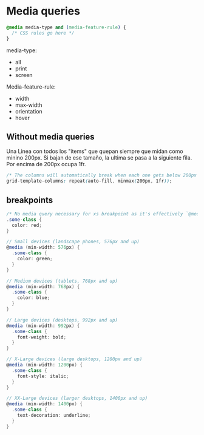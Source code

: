 # Media queries

```css
@media media-type and (media-feature-rule) {
  /* CSS rules go here */
}
```

media-type: 

- all
- print
- screen

Media-feature-rule:

- width
- max-width
- orientation
- hover


## Without media queries

Una Linea con todos los "items" que quepan siempre que midan como minino 200px. Si bajan de ese tamaño, la ultima se pasa a la siguiente fila. Por encima de 200px ocupa 1fr.

```css
/* The columns will automatically break when each one gets below 200px */
grid-template-columns: repeat(auto-fill, minmax(200px, 1fr));
```

## breakpoints

```cs
/* No media query necessary for xs breakpoint as it's effectively `@media (min-width: 0) { ... }` */
.some-class {
  color: red;
}

// Small devices (landscape phones, 576px and up)
@media (min-width: 576px) {
  .some-class {
    color: green;
  }
}

// Medium devices (tablets, 768px and up)
@media (min-width: 768px) {
  .some-class {
    color: blue;
  }
}

// Large devices (desktops, 992px and up)
@media (min-width: 992px) {
  .some-class {
    font-weight: bold;
  }
}

// X-Large devices (large desktops, 1200px and up)
@media (min-width: 1200px) {
  .some-class {
    font-style: italic;
  }
}

// XX-Large devices (larger desktops, 1400px and up)
@media (min-width: 1400px) {
  .some-class {
    text-decoration: underline;
  }
}
```